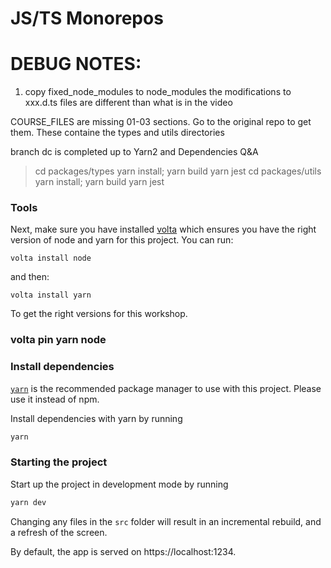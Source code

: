 # JS/TS Monorepos

# DEBUG NOTES: 
1) copy fixed_node_modules to node_modules
the modifications to xxx.d.ts files are different than what is in the video

COURSE_FILES are missing 01-03 sections. Go to the original repo to get them.
These containe the types and utils directories

branch dc is completed up to Yarn2 and Dependencies Q&A

> cd packages/types 
> yarn install; yarn build
> yarn jest
> cd packages/utils
> yarn install; yarn build
> yarn jest


### Tools

Next, make sure you have installed [volta](http://volta.sh/) which ensures you have the right version of node and yarn for this project. You can run:
```
volta install node
```
and then:
```
volta install yarn
```
To get the right versions for this workshop.

### volta pin yarn node



### Install dependencies

[`yarn`](https://yarnpkg.com/) is the recommended package manager to use with this project. Please use it instead of npm.

Install dependencies with yarn by running

```sh
yarn
```

### Starting the project

Start up the project in development mode by running

```sh
yarn dev
```

Changing any files in the `src` folder will result in an incremental rebuild, and a refresh of the screen.

By default, the app is served on https://localhost:1234.
